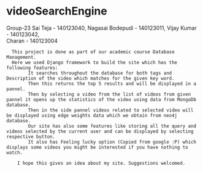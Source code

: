 # videoSearchEngine
Group-23 
Sai Teja - 140123040,
Nagasai Bodepudi - 140123011, 
Vijay Kumar - 140123042,  
Charan - 140123004

	  This project is done as part of our academic course Database Management. 
	  Here we used Django framework to build the site which has the following features: 
	        It searches throughout the database for both tags and Description of the video which matches for the given key word. 
	        Then this returns the top 5 results and will be displayed in a pannel.
	        Then by selecting a video from the list of videos from given pannel it opens up the statistics of the video using data from MongoDb database.
	        Then in the side pannel videos related to selected video will be displayed using edge weights data which we obtain from neo4j database.
	        Our site has also some features like storing all the query and videos selected by the current user and can be displayed by selecting respective button. 
	        It also has Feeling lucky option (Copied from google :P) which displays some videos you might be interested if you have nothing to watch.

	    I hope this gives an idea about my site. Suggestions welcomed.
